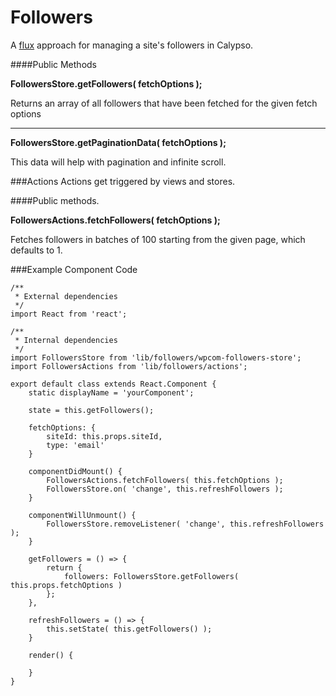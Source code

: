 Followers
=========

A [flux](https://facebook.github.io/flux/docs/overview.html#content) approach for managing a site's followers in Calypso.
 
####Public Methods
 
**FollowersStore.getFollowers( fetchOptions );**
 
Returns an array of all followers that have been fetched for the given fetch options

---

**FollowersStore.getPaginationData( fetchOptions );**

This data will help with pagination and infinite scroll.

###Actions 
Actions get triggered by views and stores. 

####Public methods.

**FollowersActions.fetchFollowers( fetchOptions );**

Fetches followers in batches of 100 starting from the given page, which defaults to 1.

###Example Component Code

```es6
/**
 * External dependencies
 */
import React from 'react';

/**
 * Internal dependencies
 */
import FollowersStore from 'lib/followers/wpcom-followers-store';
import FollowersActions from 'lib/followers/actions';

export default class extends React.Component {
	static displayName = 'yourComponent';

	state = this.getFollowers();
	
	fetchOptions: {
	    siteId: this.props.siteId,
	    type: 'email'
	}
	
	componentDidMount() {
		FollowersActions.fetchFollowers( this.fetchOptions );
		FollowersStore.on( 'change', this.refreshFollowers );
	}
	
	componentWillUnmount() {
		FollowersStore.removeListener( 'change', this.refreshFollowers );
	} 
	
	getFollowers = () => {
		return {
			followers: FollowersStore.getFollowers( this.props.fetchOptions )
		};
	},

	refreshFollowers = () => {
		this.setState( this.getFollowers() );
	}
	
	render() {
		
	} 
} 
```
